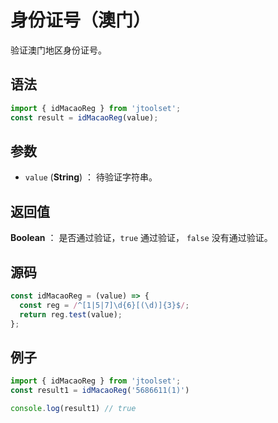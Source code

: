 

# 身份证号（澳门）

验证澳门地区身份证号。

## 语法

```js
import { idMacaoReg } from 'jtoolset';
const result = idMacaoReg(value);
```

## 参数

- `value` (**String**) ： 待验证字符串。

## 返回值

**Boolean** ： 是否通过验证，`true` 通过验证， `false` 没有通过验证。

## 源码

```js
const idMacaoReg = (value) => {
  const reg = /^[1|5|7]\d{6}[(\d)]{3}$/;
  return reg.test(value);
};
```

## 例子

```js
import { idMacaoReg } from 'jtoolset';
const result1 = idMacaoReg('5686611(1)')

console.log(result1) // true
```
